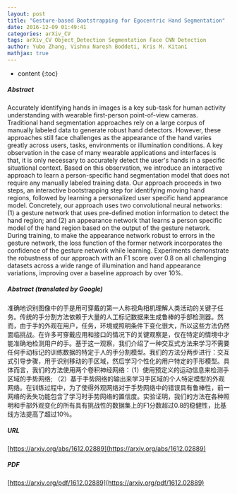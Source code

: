 ```yaml
---
layout: post
title: "Gesture-based Bootstrapping for Egocentric Hand Segmentation"
date: 2016-12-09 01:49:41
categories: arXiv_CV
tags: arXiv_CV Object_Detection Segmentation Face CNN Detection
author: Yubo Zhang, Vishnu Naresh Boddeti, Kris M. Kitani
mathjax: true
---
```


* content
{:toc}

##### Abstract
Accurately identifying hands in images is a key sub-task for human activity understanding with wearable first-person point-of-view cameras. Traditional hand segmentation approaches rely on a large corpus of manually labeled data to generate robust hand detectors. However, these approaches still face challenges as the appearance of the hand varies greatly across users, tasks, environments or illumination conditions. A key observation in the case of many wearable applications and interfaces is that, it is only necessary to accurately detect the user's hands in a specific situational context. Based on this observation, we introduce an interactive approach to learn a person-specific hand segmentation model that does not require any manually labeled training data. Our approach proceeds in two steps, an interactive bootstrapping step for identifying moving hand regions, followed by learning a personalized user specific hand appearance model. Concretely, our approach uses two convolutional neural networks: (1) a gesture network that uses pre-defined motion information to detect the hand region; and (2) an appearance network that learns a person specific model of the hand region based on the output of the gesture network. During training, to make the appearance network robust to errors in the gesture network, the loss function of the former network incorporates the confidence of the gesture network while learning. Experiments demonstrate the robustness of our approach with an F1 score over 0.8 on all challenging datasets across a wide range of illumination and hand appearance variations, improving over a baseline approach by over 10%.

##### Abstract (translated by Google)
准确地识别图像中的手是用可穿戴的第一人称视角相机理解人类活动的关键子任务。传统的手分割方法依赖于大量的人工标记数据来生成鲁棒的手部检测器。然而，由于手的外观在用户，任务，环境或照明条件下变化很大，所以这些方法仍然面临挑战。在许多可穿戴应用和接口的情况下的关键观察是，仅在特定的情境中才能准确地检测用户的手。基于这一观察，我们介绍了一种交互式方法来学习不需要任何手动标记的训练数据的特定于人的手分割模型。我们的方法分两步进行：交互式引导步骤，用于识别移动的手区域，然后学习个性化的用户特定的手形模型。具体而言，我们的方法使用两个卷积神经网络：（1）使用预定义的运动信息来检测手区域的手势网络; （2）基于手势网络的输出来学习手区域的个人特定模型的外观网络。在训练过程中，为了使得外观网络对于手势网络中的错误具有鲁棒性，前一网络的丢失功能包含了学习时手势网络的置信度。实验证明，我们的方法在各种照明和手部外观变化的所有具有挑战性的数据集上的F1分数超过0.8的稳健性，比基线方法提高了超过10％。

##### URL
[https://arxiv.org/abs/1612.02889](https://arxiv.org/abs/1612.02889)

##### PDF
[https://arxiv.org/pdf/1612.02889](https://arxiv.org/pdf/1612.02889)

